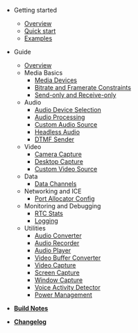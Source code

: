 - Getting started
    - [Overview](README.md)
    - [Quick start](quickstart.md)
    - [Examples](examples.md)

- Guide
    - [Overview](guide/overview.md)
    - Media Basics
        - [Media Devices](guide/media/media_devices.md)
        - [Bitrate and Framerate Constraints](guide/media/constraints.md)
        - [Send-only and Receive-only](guide/media/send_receive_direction.md)
    - Audio
        - [Audio Device Selection](guide/audio/audio_devices.md)
        - [Audio Processing](guide/audio/audio_processing.md)
        - [Custom Audio Source](guide/audio/custom_audio_source.md)
        - [Headless Audio](guide/audio/headless_audio_device_module.md)
        - [DTMF Sender](guide/audio/dtmf_sender.md)
    - Video
        - [Camera Capture](guide/video/camera_capture.md)
        - [Desktop Capture](guide/video/desktop_capture.md)
        - [Custom Video Source](guide/video/custom_video_source.md)
    - Data
        - [Data Channels](guide/data/data_channels.md)
    - Networking and ICE
        - [Port Allocator Config](guide/networking/port_allocator_config.md)
    - Monitoring and Debugging
        - [RTC Stats](guide/monitoring/rtc_stats.md)
        - [Logging](guide/monitoring/logging.md)
    - Utilities
        - [Audio Converter](guide/utilities/audio_converter.md)
        - [Audio Recorder](guide/utilities/audio_recorder.md)
        - [Audio Player](guide/utilities/audio_player.md)
        - [Video Buffer Converter](guide/utilities/video_buffer_converter.md)
        - [Video Capture](guide/utilities/video_capturer.md)
        - [Screen Capture](guide/utilities/screen_capturer.md)
        - [Window Capture](guide/utilities/window_capturer.md)
        - [Voice Activity Detector](guide/utilities/voice_activity_detector.md)
        - [Power Management](guide/utilities/power_management.md)

- [**Build Notes**](build.md)
- [**Changelog**](changelog.md)